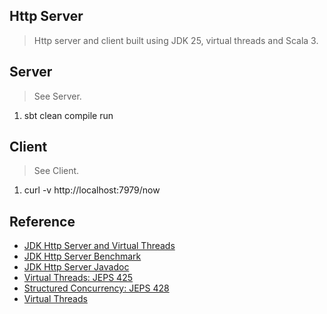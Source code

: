 Http Server
-----------
>Http server and client built using JDK 25, virtual threads and Scala 3.

Server
------
>See Server.
1. sbt clean compile run

Client
------
>See Client.
1. curl -v http://localhost:7979/now

Reference
---------
* [JDK Http Server and Virtual Threads](https://piotrminkowski.com/2022/12/22/java-http-server-and-virtual-threads/)
* [JDK Http Server Benchmark](https://www.reddit.com/r/java/comments/18vysrr/jdk_http_server_handles_100000_reqsec_with_100_ms/)
* [JDK Http Server Javadoc](https://download.java.net/java/early_access/panama/docs/api/jdk.httpserver/com/sun/net/httpserver/package-summary.html)
* [Virtual Threads: JEPS 425](https://openjdk.org/jeps/425)
* [Structured Concurrency: JEPS 428](https://openjdk.org/jeps/428)
* [Virtual Threads](https://github.com/objektwerks/virtual.threads)
